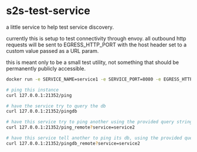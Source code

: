 # s2s-test-service
a little service to help test service discovery.

currently this is setup to test connectivity through envoy.  all outbound http requests will be sent to EGRESS_HTTP_PORT with the host header set to a custom value passed as a URL param.

this is meant only to be a small test utility, not something that should be permanently publicly accessible.


```sh
docker run -e SERVICE_NAME=service1 -e SERVICE_PORT=8080 -e EGRESS_HTTP_PORT=9000 chtorr/s2s-test-service:latest
```


```sh
# ping this instance
curl 127.0.0.1:21352/ping

# have the service try to query the db
curl 127.0.0.1:21352/pingdb

# have this service try to ping another using the provided query string as the host header
curl 127.0.0.1:21352/ping_remote?service=service2

# have this service tell another to ping its db, using the provided query string as the host header
curl 127.0.0.1:21352/pingdb_remote?service=service2
```
